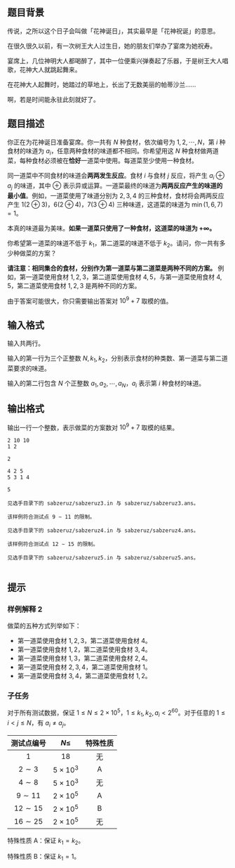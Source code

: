 ## 题目背景
传说，之所以这个日子会叫做「花神诞日」，其实最早是「花神祝诞」的意思。

在很久很久以前，有一次树王大人过生日，她的朋友们举办了宴席为她祝寿。

宴席上，几位神明大人都喝醉了，其中一位便乘兴弹奏起了乐器，于是树王大人唱歌，花神大人就跳起舞来。

在花神大人起舞时，她踏过的草地上，长出了无数美丽的帕蒂沙兰……

啊，若是时间能永驻此刻就好了。

## 题目描述
你正在为花神诞日准备宴席。你一共有 $N$ 种食材，依次编号为 $1,2,\cdots, N$，第 $i$ 种食材的味道为 $a_i$，任意两种食材的味道都不相同。你希望用这 $N$ 种食材做两道菜，每种食材必须被在**恰好**一道菜中使用。每道菜至少使用一种食材。

同一道菜中不同食材的味道会**两两发生反应**。食材 $i$ 与食材 $j$ 反应，将产生 $a_i \oplus a_j$ 的味道，其中 $\oplus$ 表示异或运算。一道菜最终的味道为**两两反应产生的味道的最小值**。例如，一道菜使用了味道分别为 $2,3,4$ 的三种食材，食材将会两两反应产生 $1(2 \oplus 3)$，$6(2\oplus 4)$，$7(3\oplus 4)$ 三种味道，这道菜的味道为 $\min(1,6,7)=1$。

本真的味道最为美味。**如果一道菜只使用了一种食材，这道菜的味道为 $+\infty$。**

你希望第一道菜的味道不低于 $k_1$，第二道菜的味道不低于 $k_2$。请问，你一共有多少种做菜的方案？

**请注意：相同集合的食材，分别作为第一道菜与第二道菜是两种不同的方案。** 例如，第一道菜使用食材 $1,2,3$，第二道菜使用食材 $4,5$，与第一道菜使用食材 $4,5$，第二道菜使用食材 $1,2,3$ 是两种不同的方案。

由于答案可能很大，你只需要输出答案对 $10^9+7$ 取模的值。

## 输入格式
输入共两行。

输入的第一行为三个正整数 $N,k_1,k_2$，分别表示食材的种类数、第一道菜与第二道菜要求的味道。

输入的第二行包含 $N$ 个正整数 $a_1,a_2,\cdots,a_N$，$a_i$ 表示第 $i$ 种食材的味道。

## 输出格式
输出一行一个整数，表示做菜的方案数对 $10^9+7$ 取模的结果。

```input1
2 10 10
1 2
```

```output1
2
```

```input2
4 2 5
5 3 1 4
```

```output2
5
```

```input3
见选手目录下的 sabzeruz/sabzeruz3.in 与 sabzeruz/sabzeruz3.ans。
```

```output3
该样例符合测试点 9 ∼ 11 的限制。
```

```input4
见选手目录下的 sabzeruz/sabzeruz4.in 与 sabzeruz/sabzeruz4.ans。
```

```output4
该样例符合测试点 12 ∼ 15 的限制。
```

```input5
见选手目录下的 sabzeruz/sabzeruz5.in 与 sabzeruz/sabzeruz5.ans。
```

```output5

```

## 提示
### 样例解释 2

做菜的五种方式列举如下：

- 第一道菜使用食材 $1,2,3$，第二道菜使用食材 $4$。
- 第一道菜使用食材 $1,2$，第二道菜使用食材 $3,4$。
- 第一道菜使用食材 $1,3$，第二道菜使用食材 $2,4$。
- 第一道菜使用食材 $2,3,4$，第二道菜使用食材 $1$。
- 第一道菜使用食材 $3,4$，第二道菜使用食材 $1,2$。

### 子任务

对于所有测试数据，保证 $1 \le N \le 2\times 10^5$，$1 \le k_1,k_2,a_i <2^{60}$。对于任意的 $1 \le i<j \le N$，有 $a_i \neq a_j$。

| 测试点编号 | $N\le$ | 特殊性质 |
| :--:|:--:|:--:|
| $1$ | $18$ | 无 |
| $2\sim 3$ | $5\times 10^3$ | A |
| $4\sim 8$ | $5\times 10^3$ | 无 |
| $9\sim 11$ | $2\times 10^5$ | A |
| $12\sim 15$ | $2\times 10^5$ | B |
| $16\sim 25$ | $2\times 10^5$ | 无 |

特殊性质 A：保证 $k_1=k_2$。

特殊性质 B：保证 $k_1=1$。

